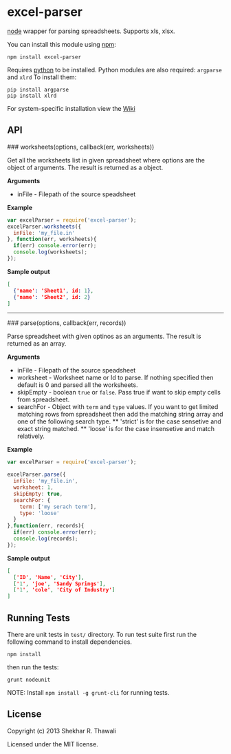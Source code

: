 # excel-parser

[node](http://nodejs.org/) wrapper for parsing spreadsheets. Supports xls, xlsx.

You can install this module using [npm](http://github.com/isaacs/npm):

    npm install excel-parser

Requires [python](http://www.python.org/) to be installed. Python modules are also required: `argparse` and `xlrd`
To install them:
```
pip install argparse
pip install xlrd
```

For system-specific installation view the [Wiki](https://github.com/vxtindia/excel-parser/wiki)

## API

<a name="worksheets" />
### worksheets(options, callback(err, worksheets))

Get all the worksheets list in given spreadsheet where options are the object of arguments. The result is returned as a object.

__Arguments__

* inFile - Filepath of the source speadsheet

__Example__

```js
var excelParser = require('excel-parser');
excelParser.worksheets({
  inFile: 'my_file.in'
}, function(err, worksheets){
  if(err) console.error(err);
  console.log(worksheets);
});
```
__Sample output__

```json
[
  {'name': 'Sheet1', id: 1},
  {'name': 'Sheet2', id: 2}
]
```
---------------------------------------
<a name="parse" />
### parse(options, callback(err, records))

Parse spreadsheet with given optinos as an arguments. The result is returned as an array.

__Arguments__

* inFile - Filepath of the source speadsheet
* worksheet - Worksheet name or Id to parse. If nothing specified then default
is 0 and parsed all the worksheets.
* skipEmpty - boolean `true` or `false`. Pass true if want to skip empty cells from spreadsheet.
* searchFor - Object with `term` and `type` values. If you want to get limited
matching rows from spreadsheet then add the matching string array and one of the following search type.
** 'strict' is for the case sensetive and exact string matched.
** 'loose' is for the case insensetive and match relatively.

__Example__

```javascript
var excelParser = require('excel-parser');

excelParser.parse({
  inFile: 'my_file.in',
  worksheet: 1,
  skipEmpty: true,
  searchFor: {
    term: ['my serach term'],
    type: 'loose'
  }
},function(err, records){
  if(err) console.error(err);
  console.log(records);
});
```
__Sample output__

```json
[
  ['ID', 'Name', 'City'],
  ['1', 'joe', 'Sandy Springs'],
  ['1', 'cole', 'City of Industry']
]
```

## Running Tests

There are unit tests in `test/` directory. To run test suite first run the following command to install dependencies.

    npm install

then run the tests:

    grunt nodeunit

NOTE: Install `npm install -g grunt-cli` for running tests.

## License

Copyright (c) 2013 Shekhar R. Thawali

Licensed under the MIT license.
